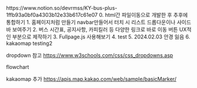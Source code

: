 <more info>
https://www.notion.so/devrmss/KY-bus-plus-1ffb93a0bf0a4303b12e33b617c61e07
<TODO>
0. html간 파일이동으로 개발한 후 추후에 통합하기
1. 홈페이지처럼 만들기 navbar만들어서 터치 시 리스트 드롭다운이나 사이드바 보여주기
2. 버스 시간표, 공지사항, 카피킬러 등 다양한 링크로 바로 이동 버튼 UX적인 부분으로 제작하기
3. Fullpage.js 사용해보기
4. test
5. 2024.02.03 안경 잃음
6. kakaomap testing2

dropdown 참고
https://www.w3schools.com/css/css_dropdowns.asp

flowchart

kakaomap 추가
https://apis.map.kakao.com/web/sample/basicMarker/